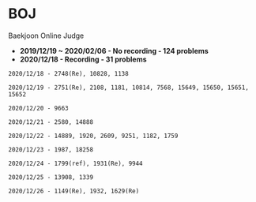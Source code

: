 # BOJ
Baekjoon Online Judge
- **2019/12/19 ~ 2020/02/06 - No recording - 124 problems**
- **2020/12/18 - Recording - 31 problems**

```
2020/12/18 - 2748(Re), 10828, 1138
```
```
2020/12/19 - 2751(Re), 2108, 1181, 10814, 7568, 15649, 15650, 15651, 15652
```
```
2020/12/20 - 9663
```
```
2020/12/21 - 2580, 14888
```
```
2020/12/22 - 14889, 1920, 2609, 9251, 1182, 1759
```
```
2020/12/23 - 1987, 18258
```
```
2020/12/24 - 1799(ref), 1931(Re), 9944
```
```
2020/12/25 - 13908, 1339
```
```
2020/12/26 - 1149(Re), 1932, 1629(Re)
```
